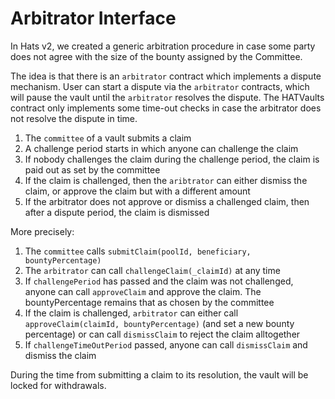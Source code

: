 # Arbitrator Interface

In Hats v2, we created a generic arbitration procedure in case some party does not agree with the size of the bounty assigned by the Committee.

The idea is that there is an `arbitrator` contract which implements a dispute mechanism. User can start a dispute via the `arbitrator` contracts, which will pause the vault until the `arbitrator` resolves the dispute. The HATVaults contract only implements some time-out checks in case the arbitrator does not resolve the dispute in time.

1. The `committee` of a vault submits a claim 
2. A challenge period starts in which anyone can challenge the claim
3. If nobody challenges the claim during the challenge period, the claim is paid out as set by the committee
4. If the claim is challenged, then the `aribtrator` can either dismiss the claim, or approve the claim but with a different amount
5. If the arbitrator does not approve or dismiss a challenged claim, then after a dispute period, the claim is dismissed


More precisely:

1. The `committee` calls `submitClaim(poolId, beneficiary, bountyPercentage)`
2. The `arbitrator` can call `challengeClaim(_claimId)` at any time
3. If `challengePeriod` has passed and the claim was not challenged, anyone can call `approveClaim` and approve the claim. The bountyPercentage remains that as chosen by the committee
4. If the claim is challenged, `arbitrator` can either call `approveClaim(claimId, bountyPercentage)`  (and set a new bounty percentage) or can call `dismissClaim` to reject the claim alltogether
5. If `challengeTimeOutPeriod` passed, anyone can call `dismissClaim` and dismiss the claim

During the time from submitting a claim to its resolution, the vault will be locked for withdrawals. 





